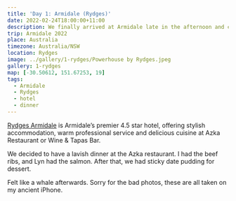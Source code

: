 ```yaml
---
title: 'Day 1: Armidale (Rydges)'
date: 2022-02-24T18:00:00+11:00
description: We finally arrived at Armidale late in the afternoon and checked in to the hotel.
trip: Armidale 2022
place: Australia
timezone: Australia/NSW
location: Rydges
image: ../gallery/1-rydges/Powerhouse by Rydges.jpeg
gallery: 1-rydges
map: [-30.50612, 151.67253, 19]
tags:
  - Armidale
  - Rydges
  - hotel
  - dinner
---
```


[Rydges Armidale](https://www.rydges.com/accommodation/regional-nsw/armidale/) is Armidale’s premier 4.5 star hotel, offering stylish accommodation, warm professional service and delicious cuisine at Azka Restaurant or Wine & Tapas Bar.

We decided to have a lavish dinner at the Azka restaurant. I had the beef ribs, and Lyn had the salmon. After that, we had sticky date pudding for dessert.

Felt like a whale afterwards. Sorry for the bad photos, these are all taken on my ancient iPhone.
